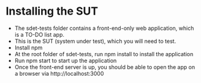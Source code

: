 # Installing the SUT 
 
* The sdet-tests folder contains a front-end-only web application, which is a TO-DO list app. 
* This is the SUT (system under test), which you will need to test. 
* Install npm 
* At the root folder of sdet-tests, run npm install to install the application 
* Run npm start to start up the application 
* Once the front-end server is up, you should be able to open the app on a browser via http://localhost:3000 
